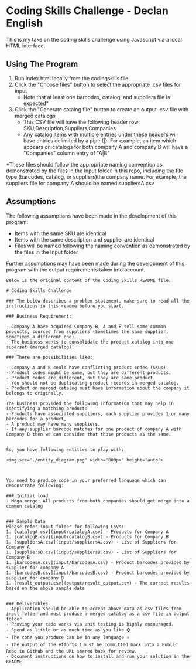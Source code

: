 # Coding Skills Challenge - Declan English

This is my take on the coding skills challenge using Javascript via a local HTML interface.

## Using The Program
1. Run Index.html locally from the codingskills file
2. Click the "Choose files" button to select the appropriate .csv files for input
	- Note that at least one barcodes, catalog, and suppliers file is expected\*
3. Click the "Generate catalog file" button to create an output .csv file with merged catalogs
	- This CSV file will have the following header row: SKU,Description,Suppliers,Companies
	- Any catalog items with multiple entries under these headers will have entries delimited by a pipe (|). For example, an item which appears on catalogs for both company A and company B will have a "Companies" column entry of "A|B"
	
\*These files should follow the appropriate naming convention as demonstrated by the files in the Input folder in this repo, including the file type (barcodes, catalog, or suppliers)the company name. For example, the suppliers file for company A should be named suppliersA.csv
	
## Assumptions
The following assumptions have been made in the development of this program:
 - Items with the same SKU are identical
 - Items with the same description and supplier are identical
 - Files will be named following the naming convention as demonstrated by the files in the Input folder
 
Further assumptions may have been made during the development of this program with the output requirements taken into account.
 
~~~~~~
Below is the original content of the Coding Skills README file.

# Coding Skills Challenge

### The below describes a problem statement, make sure to read all the instructions in this readme before you start.

### Business Requirement:

- Company A have acquired Company B, A and B sell some common products, sourced from suppliers (Sometimes the same supplier, sometimes a different one). 
- The business wants to consolidate the product catalog into one superset (merged catalog). 

### There are possibilities like:

- Company A and B could have conflicting product codes (SKUs).
- Product codes might be same, but they are different products.
- Product codes are different, but they are same product.
- You should not be duplicating product records in merged catalog.
- Product on merged catalog must have information about the company it belongs to originally.  

The business provided the following information that may help in identifying a matching product:
- Products have associated suppliers, each supplier provides 1 or many barcodes for a product, 
- A product may have many suppliers,
- If any supplier barcode matches for one product of company A with Company B then we can consider that those products as the same.


So, you have following entities to play with:

<img src="./entity_diagram.png" width="800px" height="auto">



You need to produce code in your preferred language which can demonstrate following:

### Initial load
- Mega merge: All products from both companies should get merge into a common catalog
 

### Sample Data 
Please refer input folder for following CSVs:
1. [catalogA.csv](input/catalogA.csv) - Products for Company A
1. [catalogB.csv](input/catalogB.csv) - Products for Company B
1. [suppliersA.csv](input/suppliersA.csv) - List of Suppliers for Company A
1. [suppliersB.csv](input/suppliersB.csv) - List of Suppliers for Company B
1. [barcodesA.csv](input/barcodesA.csv) - Product barcodes provided by supplier for company A
1. [barcodesB.csv](input/barcodesB.csv) - Product barcodes provided by supplier for company B
1. [result_output.csv](output/result_output.csv) - The correct results based on the above sample data


### Deliverables.
- Application should be able to accept above data as csv files from input folder and must produce a merged catalog as a csv file in output folder.
- Proving your code works via unit testing is highly encouraged.
- Spend as little or as much time as you like ⌚
- The code you produce can be in any language ⭐
- The output of the efforts ❗ must be committed back into a Public Repo in Github and the URL shared back for review. 
- Document instructions on how to install and run your solution in the README.
